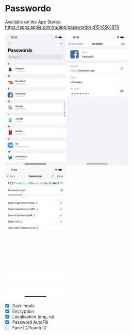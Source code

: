 # Passwordo

Available on the App Storee: https://apps.apple.com/ru/app/passwordo/id1546561878

<img src="https://github.com/passwordo/passwordo/blob/master/images/screen1.png" width="200">        <img src="https://github.com/passwordo/passwordo/blob/master/images/screen2.png" width="200">   <img src="https://github.com/passwordo/passwordo/blob/master/images/screen3.png" width="200">   

- [x] Dark-mode
- [x] Encryption
- [x] Localisation (eng, ru)
- [x] Password AutoFill
- [ ] Face ID/Touch ID
